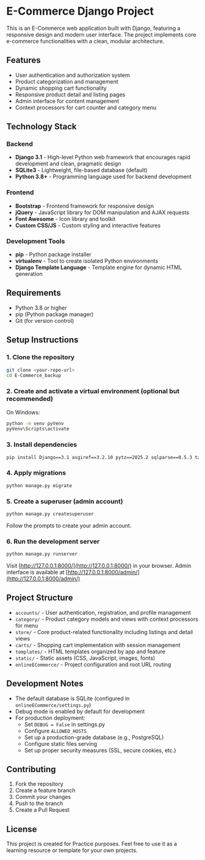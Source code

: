 # E-Commerce Django Project

This is an E-Commerce web application built with Django, featuring a responsive design and modern user interface. The project implements core e-commerce functionalities with a clean, modular architecture.

## Features
- User authentication and authorization system
- Product categorization and management
- Dynamic shopping cart functionality
- Responsive product detail and listing pages
- Admin interface for content management
- Context processors for cart counter and category menu

## Technology Stack
### Backend
- **Django 3.1** - High-level Python web framework that encourages rapid development and clean, pragmatic design
- **SQLite3** - Lightweight, file-based database (default)
- **Python 3.8+** - Programming language used for backend development

### Frontend
- **Bootstrap** - Frontend framework for responsive design
- **jQuery** - JavaScript library for DOM manipulation and AJAX requests
- **Font Awesome** - Icon library and toolkit
- **Custom CSS/JS** - Custom styling and interactive features

### Development Tools
- **pip** - Python package installer
- **virtualenv** - Tool to create isolated Python environments
- **Django Template Language** - Template engine for dynamic HTML generation

## Requirements
- Python 3.8 or higher
- pip (Python package manager)
- Git (for version control)

## Setup Instructions

### 1. Clone the repository
```bash
git clone <your-repo-url>
cd E-Commerce_backup
```

### 2. Create and activate a virtual environment (optional but recommended)
On Windows:
```bash
python -m venv pyVenv
pyVenv\Scripts\activate
```

### 3. Install dependencies
```bash
pip install Django==3.1 asgiref==3.2.10 pytz==2025.2 sqlparse==0.5.3 tzdata==2025.2
```

### 4. Apply migrations
```bash
python manage.py migrate
```

### 5. Create a superuser (admin account)
```bash
python manage.py createsuperuser
```
Follow the prompts to create your admin account.

### 6. Run the development server
```bash
python manage.py runserver
```

Visit [http://127.0.0.1:8000/](http://127.0.0.1:8000/) in your browser.
Admin interface is available at [http://127.0.0.1:8000/admin/](http://127.0.0.1:8000/admin/)

## Project Structure
- `accounts/` - User authentication, registration, and profile management
- `category/` - Product category models and views with context processors for menu
- `store/` - Core product-related functionality including listings and detail views
- `carts/` - Shopping cart implementation with session management
- `templates/` - HTML templates organized by app and feature
- `static/` - Static assets (CSS, JavaScript, images, fonts)
- `onlineECommerce/` - Project configuration and root URL routing

## Development Notes
- The default database is SQLite (configured in `onlineECommerce/settings.py`)
- Debug mode is enabled by default for development
- For production deployment:
  - Set `DEBUG = False` in settings.py
  - Configure `ALLOWED_HOSTS`
  - Set up a production-grade database (e.g., PostgreSQL)
  - Configure static files serving
  - Set up proper security measures (SSL, secure cookies, etc.)

## Contributing
1. Fork the repository
2. Create a feature branch
3. Commit your changes
4. Push to the branch
5. Create a Pull Request

## License
This project is created for Practice purposes. Feel free to use it as a learning resource or template for your own projects. 